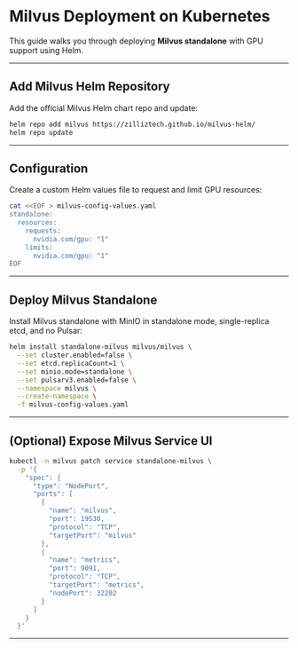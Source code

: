 # Milvus Deployment on Kubernetes

This guide walks you through deploying **Milvus standalone** with GPU support using Helm.

---

## Add Milvus Helm Repository

Add the official Milvus Helm chart repo and update:

```bash
helm repo add milvus https://zilliztech.github.io/milvus-helm/
helm repo update
```

---

## Configuration

Create a custom Helm values file to request and limit GPU resources:

```bash
cat <<EOF > milvus-config-values.yaml
standalone:
  resources:
    requests:
      nvidia.com/gpu: "1"
    limits:
      nvidia.com/gpu: "1"
EOF
```

---

## Deploy Milvus Standalone

Install Milvus standalone with MinIO in standalone mode, single-replica etcd, and no Pulsar:

```bash
helm install standalone-milvus milvus/milvus \
  --set cluster.enabled=false \
  --set etcd.replicaCount=1 \
  --set minio.mode=standalone \
  --set pulsarv3.enabled=false \
  --namespace milvus \
  --create-namespace \
  -f milvus-config-values.yaml
```

---

## (Optional) Expose Milvus Service UI

```bash
kubectl -n milvus patch service standalone-milvus \
  -p '{
    "spec": {
      "type": "NodePort",
      "ports": [
        {
          "name": "milvus",
          "port": 19530,
          "protocol": "TCP",
          "targetPort": "milvus"
        },
        {
          "name": "metrics",
          "port": 9091,
          "protocol": "TCP",
          "targetPort": "metrics",
          "nodePort": 32202
        }
      ]
    }
  }'
```

---